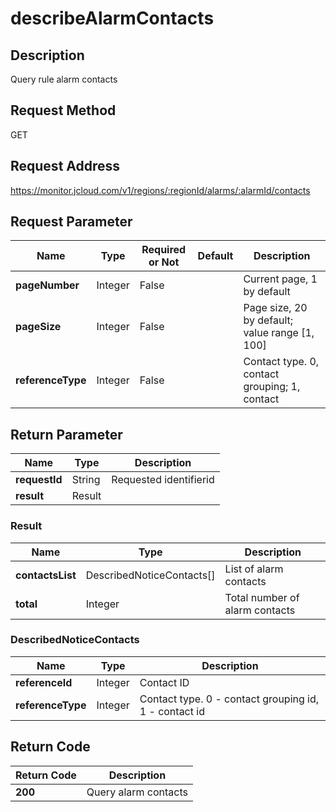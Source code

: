 # describeAlarmContacts


## Description
Query rule alarm contacts

## Request Method
GET

## Request Address
https://monitor.jcloud.com/v1/regions/:regionId/alarms/:alarmId/contacts


## Request Parameter
|Name|Type|Required or Not|Default|Description|
|---|---|---|---|---|
|**pageNumber**|Integer|False| |Current page, 1 by default|
|**pageSize**|Integer|False| |Page size, 20 by default; value range [1, 100]|
|**referenceType**|Integer|False| |Contact type. 0, contact grouping; 1, contact|


## Return Parameter
|Name|Type|Description|
|---|---|---|
|**requestId**|String|Requested identifierid|
|**result**|Result| |

### Result
|Name|Type|Description|
|---|---|---|
|**contactsList**|DescribedNoticeContacts[]|List of alarm contacts|
|**total**|Integer|Total number of alarm contacts|
### DescribedNoticeContacts
|Name|Type|Description|
|---|---|---|
|**referenceId**|Integer|Contact ID|
|**referenceType**|Integer|Contact type. 0 - contact grouping id, 1 - contact id|

## Return Code
|Return Code|Description|
|---|---|
|**200**|Query alarm contacts|

